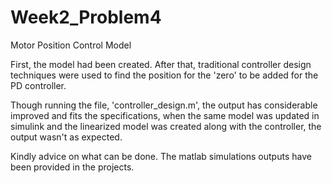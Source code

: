 # Week2_Problem4
Motor Position Control Model

First, the model had been created.
After that, traditional controller design techniques were used to find the position for the 'zero' to be added for the PD controller.

Though running the file, 'controller_design.m', the output has considerable improved and fits the specifications, when the same model was updated in simulink and the linearized model was created along with the controller, the output wasn't as expected.

Kindly advice on what can be done.
The matlab simulations outputs have been provided in the projects.
